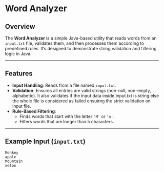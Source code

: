 # Word Analyzer

## Overview

The **Word Analyzer** is a simple Java-based utility that reads words from an `input.txt` file, validates them, and then processes them according to predefined rules. It’s designed to demonstrate string validation and filtering logic in Java.

---

## Features

- **Input Handling**: Reads from a file named `input.txt`.
- **Validation**: Ensures all entries are valid strings (non-null, non-empty, alphabetic). It also validates if the input data inside input.txt is string else the whole file 
                  is considered as failed ensuirng the strict validation on input file.
- **Rule-Based Filtering**:
  - Finds words that start with the letter `'M'` or `'m'`.
  - Filters words that are longer than 5 characters.

---

## Example Input (`input.txt`)

```text
Monkey
apple
Mountain
melon

